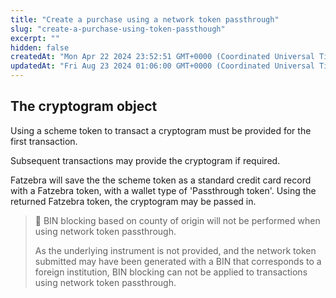 ```yaml
---
title: "Create a purchase using a network token passthrough"
slug: "create-a-purchase-using-token-passthough"
excerpt: ""
hidden: false
createdAt: "Mon Apr 22 2024 23:52:51 GMT+0000 (Coordinated Universal Time)"
updatedAt: "Fri Aug 23 2024 01:06:00 GMT+0000 (Coordinated Universal Time)"
---
```

## The cryptogram object

Using a scheme token to transact a cryptogram must be provided for the first transaction.

Subsequent transactions may provide the cryptogram if required.

Fatzebra will save the the scheme token as a standard credit card record with a Fatzebra token, with a wallet type of 'Passthrough token'. Using the returned Fatzebra token, the cryptogram may be passed in.

> 🚧 BIN blocking based on county of origin will not be performed when using network token passthrough.
> 
> As the underlying instrument is not provided, and the network token submitted may have been generated with a BIN that corresponds to a foreign institution, BIN blocking can not be applied to transactions using network token passthrough.
